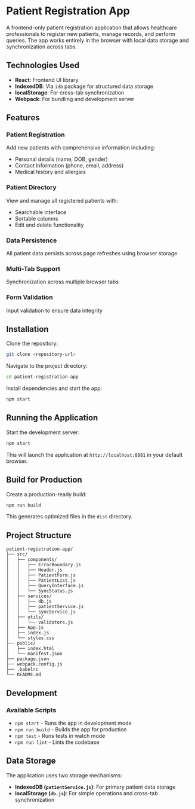 # Patient Registration App

A frontend-only patient registration application that allows healthcare professionals to register new patients, manage records, and perform queries. The app works entirely in the browser with local data storage and synchronization across tabs.

## Technologies Used

- **React**: Frontend UI library  
- **IndexedDB**: Via `idb` package for structured data storage  
- **localStorage**: For cross-tab synchronization  
- **Webpack**: For bundling and development server  

## Features

### Patient Registration
Add new patients with comprehensive information including:
- Personal details (name, DOB, gender)
- Contact information (phone, email, address)
- Medical history and allergies

### Patient Directory
View and manage all registered patients with:
- Searchable interface
- Sortable columns
- Edit and delete functionality

### Data Persistence
All patient data persists across page refreshes using browser storage

### Multi-Tab Support
Synchronization across multiple browser tabs

### Form Validation
Input validation to ensure data integrity

## Installation

Clone the repository:
```bash
git clone <repository-url>
```

Navigate to the project directory:
```bash
cd patient-registration-app
```

Install dependencies and start the app:
```bash
npm start
```

## Running the Application

Start the development server:
```bash
npm start
```

This will launch the application at `http://localhost:8081` in your default browser.

## Build for Production

Create a production-ready build:
```bash
npm run build
```

This generates optimized files in the `dist` directory.

## Project Structure

```
patient-registration-app/
├── src/
│   ├── components/
│   │   ├── ErrorBoundary.js
│   │   ├── Header.js
│   │   ├── PatientForm.js
│   │   ├── PatientList.js
│   │   ├── QueryInterface.js
│   │   └── SyncStatus.js
│   ├── services/
│   │   ├── db.js
│   │   ├── patientService.js
│   │   └── syncService.js
│   ├── utils/
│   │   └── validators.js
│   ├── App.js
│   ├── index.js
│   └── styles.css
├── public/
│   ├── index.html
│   └── manifest.json
├── package.json
├── webpack.config.js
├── .babelrc
└── README.md
```

## Development

### Available Scripts

- `npm start` - Runs the app in development mode  
- `npm run build` - Builds the app for production  
- `npm test` - Runs tests in watch mode  
- `npm run lint` - Lints the codebase  

## Data Storage

The application uses two storage mechanisms:
- **IndexedDB (`patientService.js`)**: For primary patient data storage  
- **localStorage (`db.js`)**: For simple operations and cross-tab synchronization  


